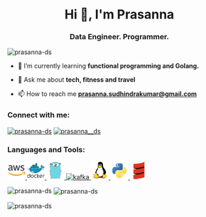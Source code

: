 <h1 align="center">Hi 👋, I'm Prasanna</h1>
<h3 align="center">Data Engineer. Programmer.</h3>

<p align="left"> <img src="https://komarev.com/ghpvc/?username=prasanna-ds&label=Profile%20views&color=0e75b6&style=flat" alt="prasanna-ds" /> </p>

- 🌱 I’m currently learning **functional programming and Golang.**

- 💬 Ask me about **tech, fitness and travel**

- 📫 How to reach me **prasanna.sudhindrakumar@gmail.com**

<h3 align="left">Connect with me:</h3>
<p align="left">
<a href="https://linkedin.com/in/prasanna-ds" target="blank"><img align="center" src="https://cdn.jsdelivr.net/npm/simple-icons@3.0.1/icons/linkedin.svg" alt="prasanna-ds" height="30" width="40" /></a> 
<a href="https://twitter.com/prasanna__ds" target="blank"><img align="center" src="https://cdn.jsdelivr.net/npm/simple-icons@3.0.1/icons/twitter.svg" alt="prasanna__ds" height="30" width="40" /></a>
</p>

<h3 align="left">Languages and Tools:</h3>
<p align="left"> <a href="https://aws.amazon.com" target="_blank"> <img src="https://raw.githubusercontent.com/devicons/devicon/master/icons/amazonwebservices/amazonwebservices-original-wordmark.svg" alt="aws" width="40" height="40"/> </a> <a href="https://www.docker.com/" target="_blank"> <img src="https://raw.githubusercontent.com/devicons/devicon/master/icons/docker/docker-original-wordmark.svg" alt="docker" width="40" height="40"/> </a> <a href="https://golang.org" target="_blank"> <img src="https://raw.githubusercontent.com/devicons/devicon/master/icons/go/go-original.svg" alt="go" width="40" height="40"/> </a> <a href="https://kafka.apache.org/" target="_blank"> <img src="https://www.vectorlogo.zone/logos/apache_kafka/apache_kafka-icon.svg" alt="kafka" width="40" height="40"/> </a> <a href="https://www.linux.org/" target="_blank"> <img src="https://raw.githubusercontent.com/devicons/devicon/master/icons/linux/linux-original.svg" alt="linux" width="40" height="40"/> </a> <a href="https://www.python.org" target="_blank"> <img src="https://raw.githubusercontent.com/devicons/devicon/master/icons/python/python-original.svg" alt="python" width="40" height="40"/> </a> <a href="https://www.scala-lang.org" target="_blank"> <img src="https://raw.githubusercontent.com/devicons/devicon/master/icons/scala/scala-original.svg" alt="scala" width="40" height="40"/> </a> </p>

<p><img align="left" src="https://github-readme-stats.vercel.app/api/top-langs?username=prasanna-ds&show_icons=true&locale=en&layout=compact" alt="prasanna-ds" /></p>

<p>&nbsp;<img align="center" src="https://github-readme-stats.vercel.app/api?username=prasanna-ds&show_icons=true&locale=en" alt="prasanna-ds" /></p>

<p><img align="center" src="https://github-readme-streak-stats.herokuapp.com/?user=prasanna-ds&" alt="prasanna-ds" /></p>
